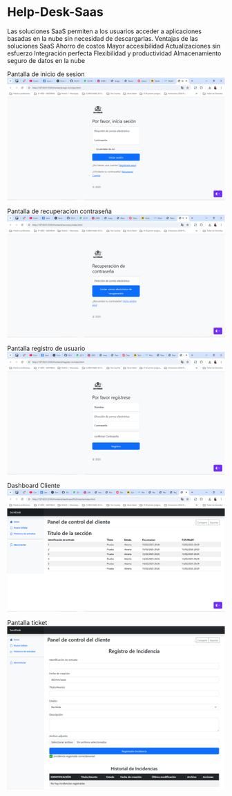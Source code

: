 # Help-Desk-Saas
Las soluciones SaaS permiten a los usuarios acceder a aplicaciones basadas en la nube sin necesidad de descargarlas.  Ventajas de las soluciones SaaS  Ahorro de costos Mayor accesibilidad Actualizaciones sin esfuerzo Integración perfecta Flexibilidad y productividad Almacenamiento seguro de datos en la nube


Pantalla de inicio de sesion
![Inicio_de_sesion](image.png)

Pantalla de recuperacion contraseña
![Recuperacion_contraseña](image-1.png)

Pantalla registro de usuario
![Registro_de_usuario](image-2.png)

Dashboard Cliente
![Dashboard_cliente](image-3.png)

Pantalla ticket
![Pantalla_ticket](image-4.png)

